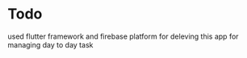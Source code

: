 # Todo
used flutter framework and firebase platform for deleving this app for managing day to day task

